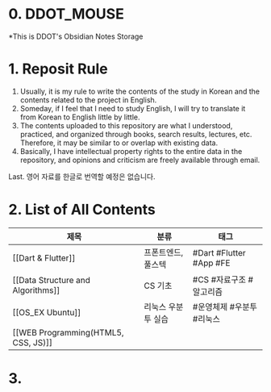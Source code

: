 # 0. DDOT_MOUSE

*This is DDOT's Obsidian Notes Storage
# 1. Reposit Rule
1. Usually, it is my rule to write the contents of the study in Korean and the contents related to the project in English.
2. Someday, if I feel that I need to study English, I will try to translate it from Korean to English little by little.
3. The contents uploaded to this repository are what I understood, practiced, and organized through books, search results, lectures, etc. Therefore, it may be similar to or overlap with existing data.
4. Basically, I have intellectual property rights to the entire data in the repository, and opinions and criticism are freely available through email.

Last. 영어 자료를 한글로 번역할 예정은 없습니다.

#  2. List of All Contents

| 제목                                  | 분류                        | 태그                      |
| --------------------------------------| --------------------------- | ------------------------- |
| [[Dart & Flutter]]                        | 프폰트엔드, 풀스텍          | #Dart #Flutter #App #FE      |
| [[Data Structure and Algorithms]]         | CS 기초 | #CS  #자료구조 #알고리즘  |
| [[OS_EX Ubuntu]]                          | 리눅스 우분투 실습          | #운영체제 #우분투 #리눅스 |
|[[WEB Programming(HTML5, CSS, JS)]]        |                             |                           |


# 3. 

